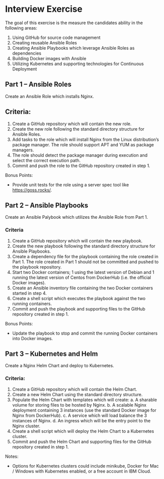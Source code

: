 # Interview Exercise

The goal of this exercise is the measure the candidates ability in the following areas:

1.	Using GitHub for source code management
2.	Creating reusable Ansible Roles
3.	Creating Ansible Playbooks which leverage Ansible Roles as dependencies
4.	Building Docker images with Ansible
5.	Utilizing Kubernetes and supporting technologies for Continuous Deployment


## Part 1 – Ansible Roles

Create an Ansible Role which installs Nginx.

## Criteria:
1.	Create a GitHub repository which will contain the new role.
2.	Create the new role following the standard directory structure for Ansible Roles.
3.	Add tasks to the role which will install Nginx from the Linux distribution’s package manager.  The role should support APT and YUM as package managers.
4.	The role should detect the package manager during execution and select the correct execution path.
5.	Commit and push the role to the GitHub repository created in step 1.

Bonus Points:
-	Provide unit tests for the role using a server spec tool like https://goss.rocks/.


## Part 2 – Ansible Playbooks

 Create an Ansible Palybook which utilizes the Ansible Role from Part 1.

### Criteria
1.	Create a GitHub repository which will contain the new playbook.
2.	Create the new playbook following the standard directory structure for Ansible Playbooks.
3.	Create a dependency file for the playbook containing the role created in Part 1.  The role created in Part 1 should not be committed and pushed to the playbook repository.
4.	Start two Docker containers; 1 using the latest version of Debian and 1 running the latest version of Centos from DockerHub (i.e. the official Docker images).
5.	Create an Ansible inventory file containing the two Docker containers started in step 4.
6.	Create a shell script which executes the playbook against the two running containers.
7.	Commit and push the playbook and supporting files to the GitHub repository created in step 1.

Bonus Points:
-	Update the playbook to stop and commit the running Docker containers into Docker images.


## Part 3 – Kubernetes and Helm

Create a Nginx Helm Chart and deploy to Kubernetes.

### Criteria:
1.	Create a GitHub repository which will contain the Helm Chart.
2.	Create a new Helm Chart using the standard directory structure.
3.	Populate the Helm Chart with templates which will create:
a.	A sharable volume for storing files to be hosted by Nginx.
b.	A scalable Nginx deployment containing 3 instances (use the standard Docker image for Nginx from DockerHub).
c.	A service which will load balance the 3 instances of Nginx.
d.	An ingress which will be the entry point to the Nginx cluster.
4.	Create a shell script which will deploy the Helm Chart to a Kubernetes cluster.
5.	Commit and push the Helm Chart and supporting files for the GitHub repository created in step 1.

Notes:
-	Options for Kubernetes clusters could include minikube, Docker for Mac / Windows with Kubernetes enabled, or a free account in IBM Cloud.



